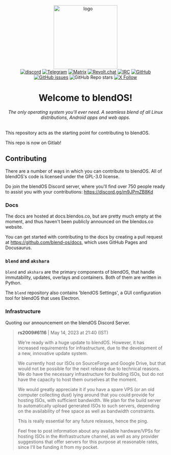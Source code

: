 <div align="center">
  <img src="https://user-images.githubusercontent.com/26926757/235855282-34d9a8f5-f92b-4ce3-855e-9e2e6551a3bf.png" alt="logo" width="200"/>
  <br>
  <a href="https://discord.gg/m9JPmZB8Kd" target="_blank" rel="noopener noreferrer"><img src="https://img.shields.io/discord/1068192254365282405?logo=discord&label=discord" alt="discord"/></a>
  <a href="https://t.me/blendos" target="_blank" rel="noopener noreferrer"><img alt="Telegram" src="https://img.shields.io/badge/telegram-chat-blue?logo=telegram"></a>
  <a href="https://matrix.to/#/#blendos:matrix.org" target="_blank" rel="noopener noreferrer"><img alt="Matrix" src="https://img.shields.io/badge/matrix-chat-%230dbd8b?logo=element"></a>
  <a href="https://rvlt.gg/pv7Zfr79" rel="noopener noreferrer"><img alt="Revolt.chat" src="https://img.shields.io/badge/revolt-chat-%23ff4654?logo=revoltdotchat"></a>
  <a href="https://web.libera.chat/#blendos" rel="noopener noreferrer"><img alt="IRC" src="https://img.shields.io/badge/libera.chat-%23blendos-%23ff55dd?logo=liberadotchat"></a>
  <a href="https://github.com/blend-os/blendOS/blob/main/LICENSE"><img alt="GitHub" src="https://img.shields.io/github/license/blend-os/BlendOS"></a>
  <a href="https://github.com/blend-os/blendOS/issues?q=is%3Aissue+is%3Aopen+sort%3Aupdated-desc"><img alt="GitHub issues" src="https://img.shields.io/github/issues/blend-os/blendos"></a>
  <img alt="GitHub Repo stars" src="https://img.shields.io/github/stars/blend-os/blendos">
  <a href="https://twitter.com/blend_os" target="_blank" rel="noopener noreferrer"><img alt="X Follow" src="https://img.shields.io/badge/follow-%40blend__os-%231d9bf0?logo=x"></a>
  </br>


  <h1>Welcome to blendOS!</h1>
  <i>The only operating system you'll ever need. A seamless blend of all Linux distributions, Android apps and web apps.</i>
</div>

<br>

This repository acts as the starting point for contributing to blendOS.

This repo is now on Gitlab!

## Contributing

There are a number of ways in which you can contribute to blendOS. All of blendOS's code is licensed under the GPL-3.0 license.

Do join the blendOS Discord server, where you'll find over 750 people ready to assist you with your contributions: https://discord.gg/m9JPmZB8Kd

### Docs

The docs are hosted at docs.blendos.co, but are pretty much empty at the moment, and thus haven't been publicly announced on the blendos.co website.

You can get started with contributing to the docs by creating a pull request at https://github.com/blend-os/docs, which uses GitHub Pages and Docusaurus.

### `blend` and `akshara`

`blend` and `akshara` are the primary components of blendOS, that handle immutability, updates, overlays and containers. Both of them are written in Python.

The `blend` repository also contains 'blendOS Settings', a GUI configuration tool for blendOS that uses Electron.

### Infrastructure

Quoting our announcement on the blendOS Discord Server.

> **rs2009#6116** | May 14, 2023 at 21:40 (IST)
>
> We're ready with a huge update to blendOS. However, it has increased requirements for infrastructure, due to the development of a new, innovative update system.
>
> We currently host our ISOs on SourceForge and Google Drive, but that would not be possible for the next release due to technical reasons. We do have the necessary infrastructure for building ISOs, but do not have the capacity to host them ourselves at the moment.
>
> We would greatly appreciate it if you have a spare VPS (or an old computer collecting dust) lying around that you could provide for hosting ISOs, with sufficient bandwidth. We plan for the build server to automatically upload generated ISOs to such servers, depending on the availability of free space as well as bandwidth constraints.
>
> This is really essential for any future releases, hence the ping.
>
> Feel free to post information about any available hardware/VPSs for hosting ISOs in the ⁠#infrastructure channel, as well as any provider suggestions that offer servers for this purpose at reasonable rates, since I'll be funding it from my pocket.


<!-- libera-verify-15208970 -->
